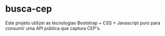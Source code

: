 # busca-cep
Este projeto utilizei as tecnologias Bootstrap + CSS + Javascript puro para consumir uma API pública que captura CEP's.
